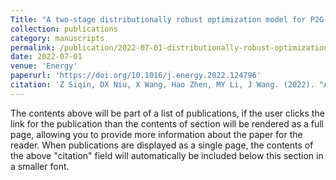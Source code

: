 ```yaml
---
Title: "A two-stage distributionally robust optimization model for P2G-CCHP microgrid considering uncertainty and carbon emission"
collection: publications
category: manuscripts
permalink: /publication/2022-07-01-distributionally-robust-optimization
date: 2022-07-01
venue: 'Energy'
paperurl: 'https://doi.org/10.1016/j.energy.2022.124796'
citation: 'Z Siqin, DX Niu, X Wang, Hao Zhen, MY Li, J Wang. (2022). "A two-stage distributionally robust optimization model for P2G-CCHP microgrid considering uncertainty and carbon emission." <i>Energy</i>. 260, 124796.'
---
```


The contents above will be part of a list of publications, if the user clicks the link for the publication than the contents of section will be rendered as a full page, allowing you to provide more information about the paper for the reader. When publications are displayed as a single page, the contents of the above "citation" field will automatically be included below this section in a smaller font.
